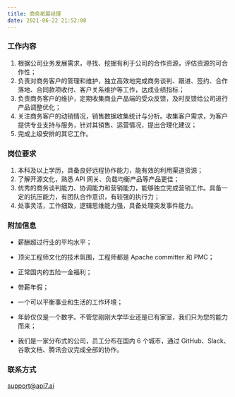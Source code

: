 ```yaml
---
title: 商务拓展经理
date: 2021-06-22 21:52:00
---
```


### 工作内容

1. 根据公司业务发展需求，寻找、挖掘有利于公司的合作资源，评估资源的可合作性；
2. 负责对商务客户的管理和维护，独立高效地完成商务谈判、跟进、签约、合作落地、合同款项收付、客户关系维护等工作，达成业绩指标；
3. 负责商务客户的维护，定期收集商业产品端的受众反馈，及时反馈给公司进行产品调整优化；
4. 关注商务客户的动销情况，销售数据收集统计与分析。收集客户需求，为客户提供专业支持与服务，针对其销售、运营情况，提出合理化建议；
5. 完成上级安排的其它工作。

### 岗位要求

1. 本科及以上学历，具备良好远程协作能力，能有效的利用渠道资源；
2. 了解开源文化，熟悉 API 网关、负载均衡产品等产品更佳；
3. 优秀的商务谈判能力、协调能力和营销能力，能够独立完成营销工作。具备一定的抗压能力，有团队合作意识，有较强的执行力；
4. 处事灵活，工作细致，逻辑思维能力强，具备处理突发事件能力。

### 附加信息

- 薪酬超过行业的平均水平；

- 顶尖工程师文化的技术氛围，工程师都是 Apache committer 和 PMC；

- 正常国内的五险一金福利；

- 带薪年假；

- 一个可以平衡事业和生活的工作环境；

- 年龄仅仅是一个数字。不管您刚刚大学毕业还是已有家室，我们只为您的能力而来；

- 我们是一家分布式的公司，员工分布在国内 6 个城市，通过 GitHub、Slack、谷歌文档、腾讯会议完成全部的协作。

### 联系方式

[support@api7.ai](mailto:support@api7.ai)
